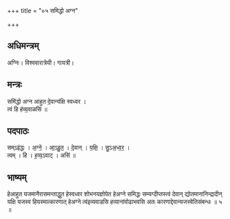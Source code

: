 +++
title = "०५ समिद्धो अग्न"

+++
## अधिमन्त्रम्
अग्निः। विश्ववारात्रेयी। गायत्री।

## मन्त्रः
समि॑द्धो अग्न आहुत दे॒वान्य॑क्षि स्वध्वर ।  
त्वं हि ह॑व्य॒वाळसि॑ ॥

## पदपाठः
सम्ऽइ॑द्धः । अ॒ग्ने॒ । आ॒ऽहु॒त॒ । दे॒वान् । य॒क्षि॒ । सु॒ऽअ॒ध्व॒र॒ ।  
त्वम् । हि । ह॒व्य॒ऽवाट् । असि॑ ॥

## भाष्यम्
हेआहुत यजमानैरासमन्ताद्धुत हेस्वध्वर शोभनयज्ञोपेत हेअग्ने समिद्धः सम्यग्दीप्तस्त्वं देवान् द्योतमानानिन्द्रादीन् यक्षि यजस्व हियस्मात्कारणात् हेअग्ने त्वंइव्यवाडसि हव्यानांवोढाभवसि अतः कारणाद्देवान्यजस्वेतिसंबन्धः ॥ ५ ॥